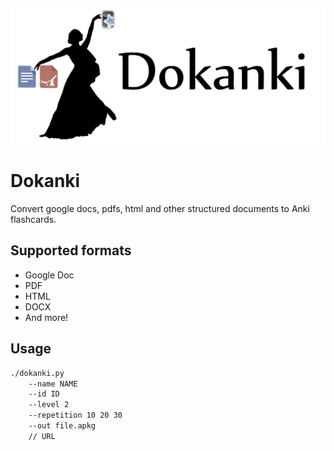 ![](assets/logo.png)

# Dokanki

Convert google docs, pdfs, html and other structured documents to Anki flashcards.

## Supported formats
- Google Doc
- PDF
- HTML
- DOCX
- And more!

## Usage
```cmd
./dokanki.py 
    --name NAME
    --id ID
    --level 2
    --repetition 10 20 30
    --out file.apkg
    // URL
```